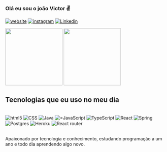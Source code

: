 ### Olá eu sou o joão Victor ✌️

[![website](https://img.shields.io/badge/website-000000?style=for-the-badge&logo=About.me&logoColor=white)](https://joao-website.netlify.app/)
[![instagram](https://img.shields.io/badge/Instagram-E4405F?style=for-the-badge&logo=instagram&logoColor=white)](https://www.instagram.com/joao_meneses204/)
[![Linkedin](https://img.shields.io/badge/LinkedIn-0077B5?style=for-the-badge&logo=linkedin&logoColor=white)](https://www.linkedin.com/in/jo%C3%A3o-meneses-8198501b6/)

<div>
    <img height='180px' src='https://github-readme-stats.vercel.app/api?username=joaomenesesbsb&show_icons=true&theme=merko'>
    <img height='180px' src='https://github-readme-stats.vercel.app/api/top-langs/?username=joaomenesesbsb&layout=compact&langs_count=16&theme=merko'>
</div>

## Tecnologias que eu uso no meu dia

<div style='display: inline_block' ><br/>
    <img styles='margin-bottom: 5px;' align='center' alt='html5' src='https://img.shields.io/badge/HTML5-E34F26?style=for-the-badge&logo=html5&logoColor=white'>
    <img styles='margin-bottom: 5px;' align='center' alt='CSS' src='https://img.shields.io/badge/CSS3-1572B6?style=for-the-badge&logo=css3&logoColor=white'>
    <img styles='margin-bottom: 5px;' align='center' alt='Java' src='https://img.shields.io/badge/Java-ED8B00?style=for-the-badge&logo=openjdk&logoColor=white'>
    <img styles='margin-bottom: 5px;' align='center' alt='=JavaScript' src='https://img.shields.io/badge/JavaScript-F7DF1E?style=for-the-badge&logo=javascript&logoColor=black'>
    <img styles='margin-bottom: 5px;' align='center' alt='TypeScript' src='https://img.shields.io/badge/TypeScript-007ACC?style=for-the-badge&logo=typescript&logoColor=white'>
    <img styles='margin-bottom: 5px;' align='center' alt='React' src='https://img.shields.io/badge/React-20232A?style=for-the-badge&logo=react&logoColor=61DAFB'>
    <img styles='margin-bottom: 5px;' align='center' alt='Spring' src='https://img.shields.io/badge/Spring-6DB33F?style=for-the-badge&logo=spring&logoColor=white'>
    <img styles='margin-bottom: 5px;' align='center' alt='Postgres' src='https://img.shields.io/badge/PostgreSQL-316192?style=for-the-badge&logo=postgresql&logoColor=white'>
    <img styles='margin-bottom: 5px;' align='center' alt='Heroku' src='https://img.shields.io/badge/Heroku-430098?style=for-the-badge&logo=heroku&logoColor=white'>
    <img styles='margin-bottom: 5px;' align='center' alt='React router' src='https://img.shields.io/badge/React_Router-CA4245?style=for-the-badge&logo=react-router&logoColor=white'>
</div><br/>

Apaixonado por tecnologia e conhecimento, estudando programação a um ano e todo dia aprendendo algo novo.



